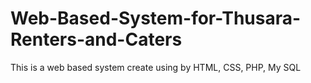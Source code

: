 # Web-Based-System-for-Thusara-Renters-and-Caters
This is a web based system create using by HTML, CSS, PHP, My SQL
